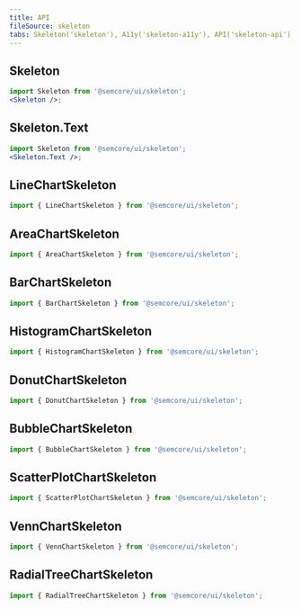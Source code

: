 ```yaml
---
title: API
fileSource: skeleton
tabs: Skeleton('skeleton'), A11y('skeleton-a11y'), API('skeleton-api'), Example('skeleton-code'), Changelog('skeleton-changelog')
---
```


## Skeleton

```jsx
import Skeleton from '@semcore/ui/skeleton';
<Skeleton />;
```

<TypesView type="SkeletonProps" :types={...types} />

## Skeleton.Text

```jsx
import Skeleton from '@semcore/ui/skeleton';
<Skeleton.Text />;
```

<TypesView type="SkeletonTextProps" :types={...types} />

## LineChartSkeleton

```jsx
import { LineChartSkeleton } from '@semcore/ui/skeleton';
```

<TypesView type="LineChartSkeletonProps" :types={...types} />

## AreaChartSkeleton

```jsx
import { AreaChartSkeleton } from '@semcore/ui/skeleton';
```

<TypesView type="AreaChartSkeletonProps" :types={...types} />

## BarChartSkeleton

```jsx
import { BarChartSkeleton } from '@semcore/ui/skeleton';
```

<TypesView type="BarChartSkeletonProps" :types={...types} />

## HistogramChartSkeleton

```jsx
import { HistogramChartSkeleton } from '@semcore/ui/skeleton';
```

<TypesView type="HistogramChartSkeletonProps" :types={...types} />

## DonutChartSkeleton

```jsx
import { DonutChartSkeleton } from '@semcore/ui/skeleton';
```

<TypesView type="DonutChartSkeletonProps" :types={...types} />

## BubbleChartSkeleton

```jsx
import { BubbleChartSkeleton } from '@semcore/ui/skeleton';
```

## ScatterPlotChartSkeleton

```jsx
import { ScatterPlotChartSkeleton } from '@semcore/ui/skeleton';
```

## VennChartSkeleton

```jsx
import { VennChartSkeleton } from '@semcore/ui/skeleton';
```

## RadialTreeChartSkeleton

```jsx
import { RadialTreeChartSkeleton } from '@semcore/ui/skeleton';
```

<script setup>import { data as types } from '@types.data.ts';</script>
